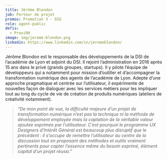```yaml
---
title: Jérôme Blondon
job: Porteur de projet
promos: Promotion 3 - DIG
role: agent-public
defis:
  - ProxiRH
image: img/jerome-blondon.png
linkedin: https://www.linkedin.com/in/jeromeblondon/
---
```

Jérôme Blondon est le responsable des développements de la DSI de l’académie de Lyon et adjoint du DSI. Il rejoint l’administration en 2016 après 15 ans dans le privé (grands groupes, startups). Il y pilote l’équipe de développeurs qui a notamment pour mission d’outiller et d’accompagner la transformation numérique des agents de l’académie de Lyon. Adepte d’une approche pragmatique et centrée sur l’utilisateur, il expérimente de nouvelles façon de dialoguer avec les services métiers pour les impliquer tout au long du cycle de vie de création de produits numériques (ateliers de créativité notamment).

> *“De mon point de vue, la difficulté majeure d’un projet de transformation numérique n’est pas la technique ni la méthode de développement employée mais la captation de la véritable valeur ajoutée exprimée par l’utilisateur. C’est pourquoi le programme UX Designers d’Intérêt Général est beaucoup plus disruptif que le précédent : il s’occupe de remettre l’utilisateur au centre de la discussion tout en proposant des méthodes et outils vraiment pertinents pour capter l’essence même du besoin exprimé, élément capital d’un projet réussi.”*